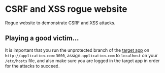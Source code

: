 # CSRF and XSS rogue website

Rogue website to demonstrate CSRF and XSS attacks.

## Playing a good victim...

It is important that you run the unprotected branch of the
[target app](https://github.com/utfpr-cesc/csrf-nosqli-xss-application) on
`http://application.com:3000`, assign `application.com`
to `localhost` on your `/etc/hosts` file, and also make
sure you are logged in the target app in order for the attacks to succeed.
